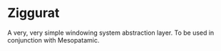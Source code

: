 # Ziggurat

A very, very simple windowing system abstraction layer. To be used in conjunction with Mesopatamic. 